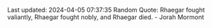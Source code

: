 Last updated: 2024-04-05 07:37:35
Random Quote: Rhaegar fought valiantly, Rhaegar fought nobly, and Rhaegar died.  -  Jorah Mormont